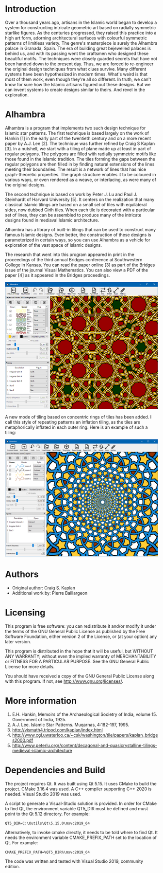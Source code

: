 # Introduction

Over a thousand years ago, artisans in the Islamic world began to
develop a system for constructing intricate geometric art based on radially
symmetric starlike figures. As the centuries progressed, they raised this
practice into a high art form, adorning architectural surfaces with colourful
symmetric patterns of limitless variety. The genre's masterpiece is surely the
Alhambra palace in Granada, Spain.  The era of building great bejewelled
palaces is behind us, and with its passing went the craftsmen who designed
these beautiful motifs. The techniques were closely guarded secrets that have
not been handed down to the present day. Thus, we are forced to re-engineer the
original design techniques from what clues survive.  Many different systems
have been hypothesized in modern times. What's weird is that most of them work,
even though they're all so different. In truth, we can't know for sure how the
Islamic artisans figured out these designs. But we can invent systems to create
designs similar to theirs. And revel in the exploration.


# Alhambra

Alhambra is a program that implements two such design technique for Islamic
star patterns. The first technique is based largely on the work of Hankin [1]
in the early part of the twentieth century and on a more recent paper by A.J.
Lee [2]. The technique was further refined by Craig S Kaplan [3]. In a
nutshell, we start with a tiling of plane made up at least in part of regular
polygons.  The polygons are filled with radially symmetric motifs like those
found in the Islamic tradition. The tiles forming the gaps between the regular
polygons are then filled in by finding natural extensions of the lines meeting
their boundaries. The result is a network of lines that has nice
graph-theoretic properties. The graph structure enables it to be coloured in
various ways, or even rendered as a weave, or interlacing, as were many of the
original designs.


The second technique is based on work by Peter J. Lu and Paul J. Steinhardt of
Harvard University [5]. It centers on the realization that many classical
Islamic tilings are based on a small set of tiles with equilateral sides, now
dubbed Girih tiles. When each tile is decorated with a particular set of lines,
they can be assembled to produce many of the intricate designs found in
mediaval Islamic architecture.


Alhambra has a library of built-in tilings that can be used to construct many
famous Islamic designs. Even better, the construction of these designs is
parameterized in certain ways, so you can use Alhambra as a vehicle for
exploration of the vast space of Islamic designs.


The research that went into this program appeared in print in the proceedings of
the third annual Bridges conference at Southwestern College in Kansas. You can
read the paper online [3] as part of the Bridges issue of the journal Visual
Mathematics. You can also view a PDF of the paper [4] as it appeared in the
Bridges proceedings.


![Alhambra User Interface](https://github.com/pierrebai/Alhambra/blob/master/App.png "Alhambra User Interface")


A new mode of tiling based on concentric rings of tiles has been added.
I call this style of repeating patterns an inflation tiling, as the tiles are
metaphorically inflated in each outer ring. Here is an example of such a tiling:

![Inflation Tiling Example](https://github.com/pierrebai/Alhambra/blob/master/Inflation.png "Inflation Tiling Example")


# Authors

- Original author: Craig S. Kaplan
- Additional work by: Pierre Baillargeon


# Licensing

This program is free software: you can redistribute it and/or modify
it under the terms of the GNU General Public License as published by
the Free Software Foundation, either version 2 of the License, or
(at your option) any later version.

This program is distributed in the hope that it will be useful,
but WITHOUT ANY WARRANTY; without even the implied warranty of
MERCHANTABILITY or FITNESS FOR A PARTICULAR PURPOSE.  See the
GNU General Public License for more details.

You should have received a copy of the GNU General Public License
along with this program.  If not, see <http://www.gnu.org/licenses/>. 


# More information

1. E.H. Hankin, Memoirs of the Archaeological Societry of India, volume 15. Government of India, 1925.
2. A.J. Lee. Islamic Star Patterns. Muqarnas, 4:182-197, 1995.
3. http://vismath4.tripod.com/kaplan/index.html
4. http://www.cgl.uwaterloo.ca/~csk/washington/tile/papers/kaplan_bridges2000.pdf
5. http://www.peterlu.org//content/decagonal-and-quasicrystalline-tilings-medieval-islamic-architecture


# Dependencies and Build
The project requires Qt. It was built using Qt 5.15. It uses CMake to build the project.
CMake 3.16.4 was used. A C++ compiler supporting C++ 2020 is needed. Visual Studio 2019 was used.

A script to generate a Visual-Studio solution is provided. In order for CMake to find Qt,
the environment variable QT5_DIR must be defined and must point to the Qt 5.12 directory.
For example:

    QT5_DIR=C:\Outils\Qt\5.15.0\msvc2019_64

Alternatively, to invoke cmake directly, it needs to be told where to find Qt.
It needs the environment variable CMAKE_PREFIX_PATH set to the location of Qt.
For example:

    CMAKE_PREFIX_PATH=%QT5_DIR%\msvc2019_64

The code was written and tested with Visual Studio 2019, community edition.
